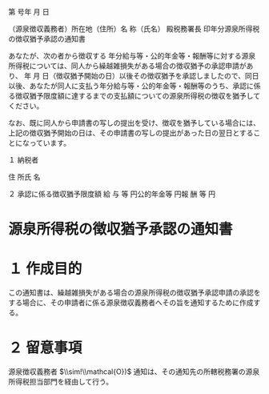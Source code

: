 第 号年 月 日

（源泉徴収義務者）所在地（住所）名 称（氏名） 殿税務署長 印年分源泉所得税の徴収猶予承認の通知書

あなたが、次の者から徴収する 年分給与等・公的年金等・報酬等に対する源泉所得税については、同人から繰越雑損失がある場合の徴収猶予の承認申請があり、 年 月 日（徴収猶予開始の日）以後その徴収猶予を承認しましたので、同日以後、あなたが同人に支払う年分給与等・公的年金等・報酬等のうち、承認に係る徴収猶予限度額に達するまでの支払額についての源泉所得税の徴収を猶予してください。

なお、既に同人から申請書の写しの提出を受け、徴収を猶予している場合には、上記の徴収猶予開始の日は、その申請書の写しの提出があった日の翌日とすることになっています。

１ 納税者

住 所氏 名

２ 承認に係る徴収猶予限度額 給 与 等 円公的年金等 円報 酬 等 円

# 源泉所得税の徴収猶予承認の通知書

# １ 作成目的

この通知書は、繰越雑損失がある場合の源泉所得税の徴収猶予承認申請の承認をする場合に、その申請者に係る源泉徴収義務者へその旨を通知するために作成する。

# ２ 留意事項

源泉徴収義務者 $\\sim!\\mathcal{O})$ 通知は、その通知先の所轄税務署の源泉所得税担当部門を経由して行う。